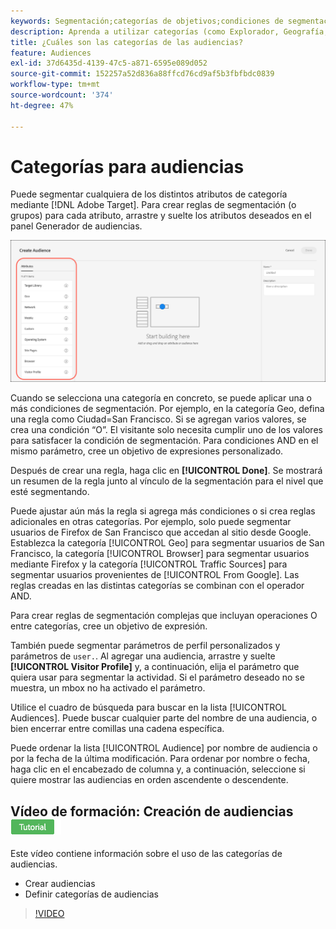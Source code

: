 ```yaml
---
keywords: Segmentación;categorías de objetivos;condiciones de segmentación;administrador de audiencias;parámetros de perfil personalizados;perfil de visitante;parámetros de usuario personalizados;reglas de segmentación
description: Aprenda a utilizar categorías (como Explorador, Geografía, Red, Sistema operativo, Perfil del visitante) para segmentar contenido.
title: ¿Cuáles son las categorías de las audiencias?
feature: Audiences
exl-id: 37d6435d-4139-47c5-a871-6595e089d052
source-git-commit: 152257a52d836a88ffcd76cd9af5b3fbfbdc0839
workflow-type: tm+mt
source-wordcount: '374'
ht-degree: 47%

---
```


# Categorías para audiencias

Puede segmentar cualquiera de los distintos atributos de categoría mediante [!DNL Adobe Target]. Para crear reglas de segmentación (o grupos) para cada atributo, arrastre y suelte los atributos deseados en el panel Generador de audiencias.

![Atributos para audiencias](/help/main/c-target/c-audiences/assets/attributes.png)

Cuando se selecciona una categoría en concreto, se puede aplicar una o más condiciones de segmentación. Por ejemplo, en la categoría Geo, defina una regla como Ciudad=San Francisco. Si se agregan varios valores, se crea una condición “O”. El visitante solo necesita cumplir uno de los valores para satisfacer la condición de segmentación. Para condiciones AND en el mismo parámetro, cree un objetivo de expresiones personalizado.

Después de crear una regla, haga clic en **[!UICONTROL Done]**. Se mostrará un resumen de la regla junto al vínculo de la segmentación para el nivel que esté segmentando.

Puede ajustar aún más la regla si agrega más condiciones o si crea reglas adicionales en otras categorías. Por ejemplo, solo puede segmentar usuarios de Firefox de San Francisco que accedan al sitio desde Google. Establezca la categoría [!UICONTROL Geo] para segmentar usuarios de San Francisco, la categoría [!UICONTROL Browser] para segmentar usuarios mediante Firefox y la categoría [!UICONTROL Traffic Sources] para segmentar usuarios provenientes de [!UICONTROL From Google]. Las reglas creadas en las distintas categorías se combinan con el operador AND.

Para crear reglas de segmentación complejas que incluyan operaciones O entre categorías, cree un objetivo de expresión.

También puede segmentar parámetros de perfil personalizados y parámetros de `user.`. Al agregar una audiencia, arrastre y suelte **[!UICONTROL Visitor Profile]** y, a continuación, elija el parámetro que quiera usar para segmentar la actividad. Si el parámetro deseado no se muestra, un mbox no ha activado el parámetro.

Utilice el cuadro de búsqueda para buscar en la lista [!UICONTROL Audiences]. Puede buscar cualquier parte del nombre de una audiencia, o bien encerrar entre comillas una cadena específica.

Puede ordenar la lista [!UICONTROL Audience] por nombre de audiencia o por la fecha de la última modificación. Para ordenar por nombre o fecha, haga clic en el encabezado de columna y, a continuación, seleccione si quiere mostrar las audiencias en orden ascendente o descendente.

## Vídeo de formación: Creación de audiencias ![Distintivo de tutorial](/help/main/assets/tutorial.png)

Este vídeo contiene información sobre el uso de las categorías de audiencias.

* Crear audiencias
* Definir categorías de audiencias

>[!VIDEO](https://video.tv.adobe.com/v/17392)
